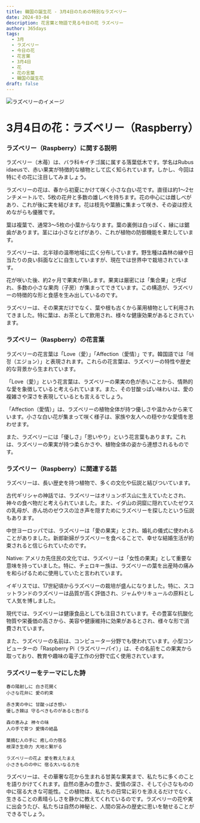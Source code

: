 ```yaml
---
title: 韓国の誕生花 - 3月4日のための特別なラズベリー
date: 2024-03-04
description: 花言葉と物語で見る今日の花 ラズベリー
author: 365days
tags:
  - 3月
  - ラズベリー
  - 今日の花
  - 花言葉
  - 3月4日
  - 花
  - 花の言葉
  - 韓国の誕生花
draft: false
---
```


![ラズベリーのイメージ](https://cdn.pixabay.com/photo/2014/06/13/10/16/raspberry-368159_960_720.jpg#center#center)


# 3月4日の花：ラズベリー（Raspberry）

### ラズベリー（Raspberry）に関する説明

ラズベリー（木苺）は、バラ科キイチゴ属に属する落葉低木です。学名はRubus idaeusで、赤い果実が特徴的な植物として広く知られています。しかし、今回は特にその花に注目してみましょう。

ラズベリーの花は、春から初夏にかけて咲く小さな白い花です。直径は約1〜2センチメートルで、5枚の花弁と多数の雄しべを持ちます。花の中心には雌しべがあり、これが後に実を結びます。花は枝先や葉腋に集まって咲き、その姿は控えめながらも優雅です。

葉は複葉で、通常3〜5枚の小葉からなります。葉の裏側は白っぽく、縁には鋸歯があります。茎には小さなとげがあり、これが植物の防御機能を果たしています。

ラズベリーは、北半球の温帯地域に広く分布しています。野生種は森林の縁や日当たりの良い斜面などに自生していますが、現在では世界中で栽培されています。

花が咲いた後、約2ヶ月で果実が熟します。果実は厳密には「集合果」と呼ばれ、多数の小さな果肉（子房）が集まってできています。この構造が、ラズベリーの特徴的な形と食感を生み出しているのです。

ラズベリーは、その果実だけでなく、葉や根も古くから薬用植物として利用されてきました。特に葉は、お茶として飲用され、様々な健康効果があるとされています。

### ラズベリー（Raspberry）の花言葉

ラズベリーの花言葉は「Love（愛）」「Affection（愛情）」です。韓国語では「애정（エジョン）」と表現されます。これらの花言葉は、ラズベリーの特性や歴史的な背景から生まれています。

「Love（愛）」という花言葉は、ラズベリーの果実の色が赤いことから、情熱的な愛を象徴していると考えられています。また、その甘酸っぱい味わいは、愛の複雑さや深さを表現しているとも言えるでしょう。

「Affection（愛情）」は、ラズベリーの植物全体が持つ優しさや温かみから来ています。小さな白い花が集まって咲く様子は、家族や友人への穏やかな愛情を思わせます。

また、ラズベリーには「優しさ」「思いやり」という花言葉もあります。これは、ラズベリーの果実が持つ柔らかさや、植物全体の姿から連想されるものです。

### ラズベリー（Raspberry）に関連する話

ラズベリーは、長い歴史を持つ植物で、多くの文化や伝説と結びついています。

古代ギリシャの神話では、ラズベリーはオリュンポス山に生えていたとされ、神々の食べ物だと考えられていました。また、イダ山の洞窟に隠れていたゼウスの乳母が、赤ん坊のゼウスの泣き声を隠すためにラズベリーを探したという伝説もあります。

中世ヨーロッパでは、ラズベリーは「愛の果実」とされ、婚礼の儀式に使われることがありました。新郎新婦がラズベリーを食べることで、幸せな結婚生活が約束されると信じられていたのです。

Native:
アメリカ先住民の文化では、ラズベリーは「女性の果実」として重要な意味を持っていました。特に、チェロキー族は、ラズベリーの葉を出産時の痛みを和らげるために使用していたと言われています。

イギリスでは、17世紀頃からラズベリーの栽培が盛んになりました。特に、スコットランドのラズベリーは品質が高く評価され、ジャムやリキュールの原料として人気を博しました。

現代では、ラズベリーは健康食品としても注目されています。その豊富な抗酸化物質や栄養価の高さから、美容や健康維持に効果があるとされ、様々な形で消費されています。

また、ラズベリーの名前は、コンピューター分野でも使われています。小型コンピューターの「Raspberry Pi（ラズベリーパイ）」は、その名前をこの果実から取っており、教育や趣味の電子工作の分野で広く使用されています。

### ラズベリーをテーマにした詩

    春の陽射しに 白き花開く
    小さな花弁に 愛の約束
    
    赤き実の中に 甘酸っぱき想い
    優しき棘は 守るべきものがあると告げる
    
    森の恵みよ 神々の味
    人の手で育つ 愛情の結晶
    
    葉摘む人の手に 癒しの力宿る
    根深き生命力 大地と繋がる
    
    ラズベリーの花よ 愛を教えたまえ
    小さきものの中に 宿る大いなる力を

ラズベリーは、その華奢な花から生まれる甘美な果実まで、私たちに多くのことを語りかけてくれます。自然の恵みの豊かさ、愛情の深さ、そして小さなものの中に宿る大きな可能性。この植物は、私たちの日常に彩りを添えるだけでなく、生きることの素晴らしさを静かに教えてくれているのです。ラズベリーの花や実に出会うたび、私たちは自然の神秘と、人間の営みの歴史に思いを馳せることができるでしょう。
